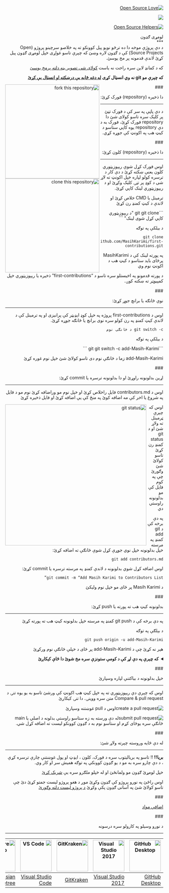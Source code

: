 <div dir="rtl">
<a href="https://github.com/ellerbrock/open-source-badges/"><img src="https://badges.frapsoft.com/os/v1/open-source.svg?v=103" alt="Open Source Love"></a>


<a href="https://opensource.org/licenses/MIT"><img src="https://img.shields.io/badge/License-MIT-green.svg"></a><a href="https://www.codetriage.com/roshanjossey/first-contributions" rel="nofollow">




 <img src="https://camo.githubusercontent.com/8e53aecabdd0316ce198fe932798bb0f8754b30f/68747470733a2f2f7777772e636f64657472696167652e636f6d2f726f7368616e6a6f737365792f66697273742d636f6e747269627574696f6e732f6261646765732f75736572732e737667" alt="Open Source Helpers"></a>
</div>

<div dir="rtl">لومړی ګډون <div dir="rtl">
***
<div dir="rtl">
د دې پروژې موخه دا ده ترڅو نویو پېل کوونکو ته په خلاصو سرچینو پروژو (Open Source Projects) کې د ګډون لاره وښئ که چېرې تاسو غواړی خپل لومړی ګډون پیل کړئ لاندې قدمونه  پر مخ یوسئ.

که د کمانډ لاین سره راحت نه یاست [ کولای شی تصویر بڼه دلته پرمخ یوسئ](https://github.com/firstcontributions/first-contributions#tutorials-using-other-tools)

<b>که چېرې مو git نه وي انسټال کړی [له دغه ځایه یې درښکته او انسټال یې کړئ](https://help.github.com/articles/set-up-git/) </b>

</div>

<img align="left" width="300" src="https://firstcontributions.github.io/assets/Readme/fork.png" alt="fork this repository" />

###<div dir="rtl">دا ذخیره (repository) فورک کړئ:</div>
***
<p align="right" dir="rtl">
د دې پاڼې په سر کې د فورک تڼئ پر کلیک سره تاسو کولای شئ دا repository فورک کړئ، فورک به د دې repository  یوه کاپي ستاسو د کیټ هب په اکونټ کې جوړه کړي.
</p>

###<div dir="rtl">دا ذخیره (repository) کلون کړئ:</div>
***
<img align="left" width="300" src="https://firstcontributions.github.io/assets/Readme/clone.png" alt="clone this repository" />

<p align="right" dir="rtl">اوس فورک کړل شوې ریپوزیټوري کلون یعنې ښکته کړئ د دې کار د ترسره کولو لپاره خپل اکونټ ته لاړ شی د کوډ پر تڼۍ کلیک وکړئ او د ریپوزیټوري لینک کاپي کړئ.</p>

<p align="right" dir="rtl">ترمینل یا CMD  خلاص کړئ او لاندې د کیټ کمنډ رن کړئ</p>
```git
git clone "د ریپوزیټوري کاپي کړل شوی لینک"
```
<p align="right" dir="rtl">د بیلکې په توګه</p>

```git
git clone https://github.com/MasihKarimi/first-contributions.git
```
<p align="right" dir="rtl">په پورته لینک کې د MasihKarimi پرځای باید ستاسو د کیټ هب د اکونټ نوم وي</p>

<p align="right" dir="rtl">د پورته قدمونو په اخیستلو سره تاسو د “first-contributions”  ذخیره یا ریپوزیټوري خپل کمپیوټر ته ښکته کوۍ.</p>

###<div dir="rtl">نوې څانګه یا برانچ جوړ کړئ:</div>
***
<p align="right" dir="rtl">‌اوس د first-contributions  پروژه په خپل کوډ ایډیټر کې پرانيزی او په ترمینل کې د لاندې کیټ کمنډ په رن کولو سره نوی برانچ یا څانګه جوړه کړئ.</p>

```git
git switch -c د څانګې نوم
```
<p align="right" dir="rtl">د بیلکې په توګه</p>
```git
git switch -c add-Masih-Karimi
```

<p align="right" dir="rtl">add-Masih-Karimi زما د څانګې نوم دی تاسو کولائ شئ خپل نوم غوره کړئ</p>

###<div dir="rtl">اړین بدلونونه راوړئ  او دا بدلونونه ترسره یا commit کړئ:</div>
***

<p align="right" dir="rtl">اوس د contributors.md فایل راخلاص کړئ او خپل نوم مو وراضافه کړئ نوم مو د فایل په شروغ یا اخر کې مه اضافه کوئ په منځ کې یې اضافه کړئ او فایل ذخیره کړئ</p>

<img align="left" width="450" src="https://firstcontributions.github.io/assets/Readme/git-status.png" alt="git status" />
<p align="right" dir="rtl">اوس که چېرې ټرمینل ته ولاړ شئ او د git status  کمنډ رن کړئ تاسو کولائ شئ وګورئ چې په کوم فایل کې مو بدلونونه راوستي دي</p>

<p align="right" dir="rtl">په دې برخه کې د git add  کمنډ په مرسته خپل بدلونونه خپل نوي جوړې کړل شوې څانګې ته اضافه کړئ:</p>

```git
git add contributors.md
```
<p align="right" dir="rtl">اوس اضافه کړل شوي بدلونونه د لاندې کمنډ په مرسته  ترسره یا commit  کړئ:</p>

```git
git commit -m “Add Masih Karimi to Contributors List”
```
<p align="right" dir="rtl">د Masih Karimi  پر ځای مو خپل نوم ولیکئ</p>

###<div dir="rtl">بدلونونه کیټ هب ته پورته یا push  کړئ:</div>
***
<p align="right" dir="rtl"> په دې برخه کې د git push  کمنډ په مرسته خپل بدلونونه کیټ هب ته پورته کړئ </p>
<p align="right" dir="rtl"> د بېلګې په توګه </p>

```git
git push origin -u add-Masih-Karimi
```
<p align="right" dir="rtl">هېر نه کړئ چې د add-Masih-Karimi  پر ځای د خپلې څانګې نوم ورکړئ</p>

<details align="right" dir="rtl">
<summary> <strong>که چېرې په دې لړ کې د کومې ستونزې سره مخ شوئ دا ځاې کېکاږئ</strong> </summary>

- ### د تصدیق کولو تېروتنه
     <pre>remote: Support for password authentication was removed on August 13, 2021. Please use a personal access token instead.
  remote: Please see https://github.blog/2020-12-15-token-authentication-requirements-for-git-operations/ for more information.
  fatal: Authentication failed for 'https://github.com/<your-username>/first-contributions.git/'</pre>
   [په دې کیټ هب ښونه کې زده کړئ چې څنګه پورته ستونزه حل کړئ](https://docs.github.com/en/authentication/connecting-to-github-with-ssh/adding-a-new-ssh-key-to-your-github-account)

</details>



###<div dir="rtl">خپل بدلونونه د بیاکتنې لپاره وسپارئ</div>
***

<p align="right" dir="rtl"> اوس که چېرې دې ریپوزیټوري ته په خپل کیټ هب اکونټ کې ورشئ تاسو به یو یوه تنۍ د Compare & pull request متن سره ووینۍ. دا تنۍ کیکاږئ</p>
<img style="float: right;" src="https://firstcontributions.github.io/assets/Readme/compare-and-pull.png" alt="create a pull request" />

<p align="right" dir="rtl">اوس د pull  غوښتنه وسپارئ</p>

<img style="float: right;" src="https://firstcontributions.github.io/assets/Readme/submit-pull-request.png" alt="submit pull request" />

<p align="right" dir="rtl">له دې ورسته به زه ستاسو راوستي بدلونه د اصلي یا main  څانګې سره یوځای کړم او ستاسو نوم به د ګډون کوونکو لیست ته اضافه کړل شي.</p>

###<div dir="rtl">له دې ځایه وروسته چېرته ولاړ شئ:</div>
***
<p align="right" dir="rtl"></p>
<p align="right" dir="rtl">
<b>بریا!!  </b>!!  تاسو په بریالیتوب سره د فورک، کلون ، ایډټ او پول غوښتنې چارې ترسره کړې ، د دې چارو سره به مو د یو ګډون کوونکي په توګه همیش سر او کار وي.
</p>

<p align="right" dir="rtl">
خپل لومړئ ګډون مو ولمانځئ او له خپلو ملګرو سره یې <a href="https://firstcontributions.github.io/#social-share"> شریک کړئ</a>

</p>

<p align="right" dir="rtl">
اوس راځئ په نورو پروژو کې ګډون وکړئ  موږ د هغو پروژو لیست جمتو کړئ دئ چې تاسو کولائ شئ په آسانی ګډون پکې وکړئ  <a href="https://firstcontributions.github.io/#project-list"> د پروژو لیست دلته وګورئ</a>

</p>



###<div align="right" dir="rtl"> <a align="right" dir="rtl" href="additional-material/git_workflow_scenarios/additional-material.md">اضافي مواد</a>
</div>


###<div align="right" dir="rtl"> د نورو وسیلو په کارولو سره درسونه</div>
***

| <a href="gui-tool-tutorials/github-desktop-tutorial.md"><img alt="GitHub Desktop" src="https://desktop.github.com/images/desktop-icon.svg" width="100"></a> | <a href="gui-tool-tutorials/github-windows-vs2017-tutorial.md"><img alt="Visual Studio 2017" src="https://upload.wikimedia.org/wikipedia/commons/c/cd/Visual_Studio_2017_Logo.svg" width="100"></a> | <a href="gui-tool-tutorials/gitkraken-tutorial.md"><img alt="GitKraken" src="https://firstcontributions.github.io/assets/gui-tool-tutorials/gitkraken-tutorial/gk-icon.png" width="100"></a> | <a href="gui-tool-tutorials/github-windows-vs-code-tutorial.md"><img alt="VS Code" src="https://upload.wikimedia.org/wikipedia/commons/1/1c/Visual_Studio_Code_1.35_icon.png" width=100></a> | <a href="gui-tool-tutorials/sourcetree-macos-tutorial.md"><img alt="Sourcetree App" src="https://wac-cdn.atlassian.com/dam/jcr:81b15cde-be2e-4f4a-8af7-9436f4a1b431/Sourcetree-icon-blue.svg" width=100></a> | <a href="gui-tool-tutorials/github-windows-intellij-tutorial.md"><img alt="IntelliJ IDEA" src="https://upload.wikimedia.org/wikipedia/commons/thumb/9/9c/IntelliJ_IDEA_Icon.svg/512px-IntelliJ_IDEA_Icon.svg.png" width=100></a> |
| ----------------------------------------------------------------------------------------------------------------------------------------------------------- | --------------------------------------------------------------------------------------------------------------------------------------------------------------------------------------------------- | -------------------------------------------------------------------------------------------------------------------------------------------------------------------------------------------- | -------------------------------------------------------------------------------------------------------------------------------------------------------------------------------------------- | ------------------------------------------------------------------------------------------------------------------------------------------------------------------------------------------------------------ | -------------------------------------------------------------------------------------------------------------------------------------------------------------------------------------------------------------------------------- |
| [GitHub Desktop](gui-tool-tutorials/github-desktop-tutorial.md)                                                                                             | [Visual Studio 2017](gui-tool-tutorials/github-windows-vs2017-tutorial.md)                                                                                                                          | [GitKraken](gui-tool-tutorials/gitkraken-tutorial.md)                                                                                                                                        | [Visual Studio Code](gui-tool-tutorials/github-windows-vs-code-tutorial.md)                                                                                                                  | [Atlassian Sourcetree](gui-tool-tutorials/sourcetree-macos-tutorial.md)                                                                                                                                      | [IntelliJ IDEA](gui-tool-tutorials/github-windows-intellij-tutorial.md)                                                                                                                                                          |